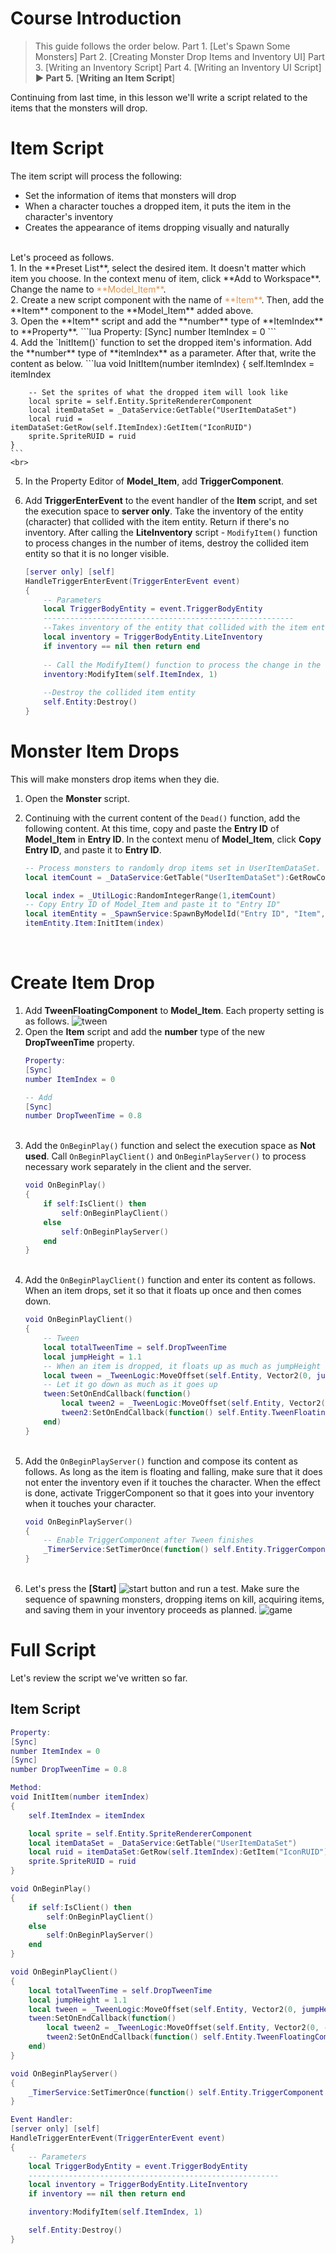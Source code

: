 # Course Introduction
> <span style="color: #585858">This guide follows the order below.
> Part 1. [Let's Spawn Some Monsters]
> Part 2. [Creating Monster Drop Items and Inventory UI]
> Part 3. [Writing an Inventory Script]
> Part 4. [Writing an Inventory UI Script]
> **▶ Part 5.** [**Writing an Item Script**]</span>

Continuing from last time, in this lesson we'll write a script related to the items that the monsters will drop.

# Item Script
The item script will process the following:
* Set the information of items that monsters will drop
* When a character touches a dropped item, it puts the item in the character's inventory
* Creates the appearance of items dropping visually and naturally

<br>
Let's proceed as follows.
<br>
1. In the **Preset List**, select the desired item. It doesn't matter which item you choose. 
In the context menu of item, click **Add to Workspace**. 
Change the name to <span style="color: #dc9656">**Model_Item**</span>.
    <br>
2. Create a new script component with the name of <span style="color: #dc9656">**Item**</span>. 
Then, add the **Item** component to the **Model_Item** added above.
    <br>
3. Open the **Item** script and add the **number** type of **ItemIndex** to **Property**.
    ```lua
    Property:
    [Sync]
    number ItemIndex = 0
    ```
    <br>
4. Add the `InitItem()` function to set the dropped item's information. 
Add the **number** type of **itemIndex** as a parameter. After that, write the content as below.
    ```lua
    void InitItem(number itemIndex)
    {
        self.ItemIndex = itemIndex
        
        -- Set the sprites of what the dropped item will look like
        local sprite = self.Entity.SpriteRendererComponent
        local itemDataSet = _DataService:GetTable("UserItemDataSet")
        local ruid = itemDataSet:GetRow(self.ItemIndex):GetItem("IconRUID")
        sprite.SpriteRUID = ruid
    }
    ```
    <br>
5. In the Property Editor of **Model_Item**, add **TriggerComponent**.
    <br>
6. Add **TriggerEnterEvent** to the event handler of the **Item** script, and set the execution space to **server only**. Take the inventory of the entity (character) that collided with the item entity. Return if there's no inventory.
After calling the **LiteInventory** script - `ModifyItem()` function to process changes in the number of items, destroy the collided item entity so that it is no longer visible.

    ```lua
    [server only] [self]
    HandleTriggerEnterEvent(TriggerEnterEvent event)
    {
        -- Parameters
        local TriggerBodyEntity = event.TriggerBodyEntity
        --------------------------------------------------------
        --Takes inventory of the entity that collided with the item entity. Returns if there's no inventory.
        local inventory = TriggerBodyEntity.LiteInventory
        if inventory == nil then return end
        
        -- Call the ModifyItem() function to process the change in the number of items
        inventory:ModifyItem(self.ItemIndex, 1)
        
        --Destroy the collided item entity
        self.Entity:Destroy()
    }
    ```

# Monster Item Drops
This will make monsters drop items when they die.

1. Open the **Monster** script.
    <br>
2. Continuing with the current content of the `Dead()` function, add the following content.
At this time, copy and paste the **Entry ID** of **Model_Item** in **Entry ID**. In the context menu of **Model_Item**, click **Copy Entry ID**, and paste it to **Entry ID**.

    ```lua
    -- Process monsters to randomly drop items set in UserItemDataSet.
    local itemCount = _DataService:GetTable("UserItemDataSet"):GetRowCount()
    
    local index = _UtilLogic:RandomIntegerRange(1,itemCount)
    -- Copy Entry ID of Model_Item and paste it to "Entry ID"
    local itemEntity = _SpawnService:SpawnByModelId("Entry ID", "Item", self.Entity.TransformComponent.WorldPosition, self.Entity.Parent)
    itemEntity.Item:InitItem(index)
    ```
    <br>
 
# Create Item Drop
1. Add **TweenFloatingComponent** to **Model_Item**. Each property setting is as follows.
    ![tween](https://mod-file.dn.nexoncdn.co.kr/bbs/167211880171701aca471f6134260a22ab98b6c4a145c.png "tween")
    <br>
2. Open the **Item** script and add the **number** type of the new **DropTweenTime** property.
    ```lua
    Property:
    [Sync]
    number ItemIndex = 0
    
    -- Add
    [Sync]
    number DropTweenTime = 0.8
    ```
    <br>
3. Add the `OnBeginPlay()` function and select the execution space as **Not used**. 
Call `OnBeginPlayClient()` and `OnBeginPlayServer()` to process necessary work separately in the client and the server.
    ```lua
    void OnBeginPlay()
    {
        if self:IsClient() then
          	self:OnBeginPlayClient()
        else
        	self:OnBeginPlayServer()
        end
    }
    ```
    <br>
4. Add the `OnBeginPlayClient()` function and enter its content as follows. 
When an item drops, set it so that it floats up once and then comes down.
    ```lua
    void OnBeginPlayClient()
    {
        -- Tween
        local totalTweenTime = self.DropTweenTime
        local jumpHeight = 1.1
        -- When an item is dropped, it floats up as much as jumpHeight once
        local tween = _TweenLogic:MoveOffset(self.Entity, Vector2(0, jumpHeight), totalTweenTime / 2, EaseType.QuadEaseOut)
        -- Let it go down as much as it goes up
        tween:SetOnEndCallback(function() 
        	local tween2 = _TweenLogic:MoveOffset(self.Entity, Vector2(0, -jumpHeight), totalTweenTime / 2, EaseType.QuadEaseIn) 
        	tween2:SetOnEndCallback(function() self.Entity.TweenFloatingComponent.Enable = true end)
        end)
    }
    ```
    <br>
5. Add the `OnBeginPlayServer()` function and compose its content as follows. 
As long as the item is floating and falling, make sure that it does not enter the inventory even if it touches the character. When the effect is done, activate TriggerComponent so that it goes into your inventory when it touches your character.
    ```lua
    void OnBeginPlayServer()
    {
        -- Enable TriggerComponent after Tween finishes
        _TimerService:SetTimerOnce(function() self.Entity.TriggerComponent.Enable = true end, self.DropTweenTime + 0.1) 
    }
    ```
    <br>
6. Let's press the **[Start]** ![start](https://mod-file.dn.nexoncdn.co.kr/storage/icons/tool/icon_play.png "start") button and run a test. 
Make sure the sequence of spawning monsters, dropping items on kill, acquiring items, and saving them in your inventory proceeds as planned.
![game](https://mod-file.dn.nexoncdn.co.kr/bbs/1672128051320c8efeb0f27e4436bb7cc30156f965407.gif "game")

# Full Script
Let's review the script we've written so far.

## Item Script
```lua
Property:
[Sync]
number ItemIndex = 0
[Sync]
number DropTweenTime = 0.8

Method:
void InitItem(number itemIndex)
{
    self.ItemIndex = itemIndex

    local sprite = self.Entity.SpriteRendererComponent
    local itemDataSet = _DataService:GetTable("UserItemDataSet")
    local ruid = itemDataSet:GetRow(self.ItemIndex):GetItem("IconRUID")
    sprite.SpriteRUID = ruid
}

void OnBeginPlay()
{
    if self:IsClient() then
      	self:OnBeginPlayClient()
    else
    	self:OnBeginPlayServer()
    end
}

void OnBeginPlayClient()
{
    local totalTweenTime = self.DropTweenTime
    local jumpHeight = 1.1
    local tween = _TweenLogic:MoveOffset(self.Entity, Vector2(0, jumpHeight), totalTweenTime / 2, EaseType.QuadEaseOut)
    tween:SetOnEndCallback(function() 
    	local tween2 = _TweenLogic:MoveOffset(self.Entity, Vector2(0, -jumpHeight), totalTweenTime / 2, EaseType.QuadEaseIn) 
    	tween2:SetOnEndCallback(function() self.Entity.TweenFloatingComponent.Enable = true end)
    end)
}

void OnBeginPlayServer()
{
    _TimerService:SetTimerOnce(function() self.Entity.TriggerComponent.Enable = true end, self.DropTweenTime + 0.1) 
}

Event Handler:
[server only] [self]
HandleTriggerEnterEvent(TriggerEnterEvent event)
{
    -- Parameters
    local TriggerBodyEntity = event.TriggerBodyEntity
    --------------------------------------------------------
    local inventory = TriggerBodyEntity.LiteInventory
    if inventory == nil then return end

    inventory:ModifyItem(self.ItemIndex, 1)

    self.Entity:Destroy()
}
```